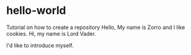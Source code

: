 # hello-world
Tutorial on how to create a repository
Hello, 
My name is Zorro and I like cookies.
Hi, my name is Lord Vader.

I'd like to introduce myself.

